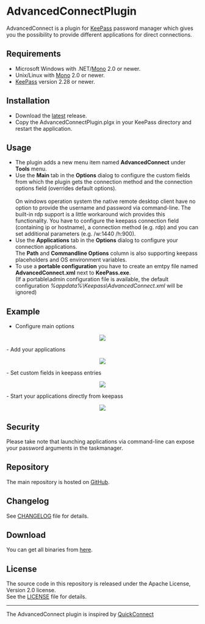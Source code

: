 # AdvancedConnectPlugin 
AdvancedConnect is a plugin for [KeePass](http://keepass.info) password manager which gives you the possibility to provide different applications for direct connections.


## Requirements

- Microsoft Windows with .NET/[Mono](http://www.mono-project.com/download/) 2.0 or newer.
- Unix/Linux with [Mono](http://www.mono-project.com/download/) 2.0 or newer.
- [KeePass](http://keepass.info) version 2.28 or newer.


## Installation

- Download the [latest](https://github.com/aalbng/AdvancedConnectPlugin/releases/latest) release.
- Copy the AdvancedConnectPlugin.plgx in your KeePass directory and restart the application.

## Usage

- The plugin adds a new menu item named **AdvancedConnect** under **Tools** menu.
- Use the **Main** tab in the **Options** dialog to configure the custom fields from which the plugin gets the connection method and the connection options field (overrides default options). <br /><br />
On windows operation system the native remote desktop client have no option to provide the username and password via command-line. The built-in rdp support is a little workaround wich provides this functionality. You have to configure the keepass connection field (containing ip or hostname), a connection method (e.g. rdp) and you can set additional parameters (e.g. /w:1440 /h:900).<br />
- Use the **Applications** tab in the **Options** dialog to configure your connection applications. <br />
The **Path** and **Commandline Options** column is also supporting keepass placeholders and OS environment variables.
- To use a **portable configuration** you have to create an emtpy file named **AdvancedConnect.xml** next to **KeePass.exe**. <br />
(If a portable\admin configuration file is available, the default configuration *%appdata%\Keepass\AdvancedConnect.xml* will be ignored)


## Example
- Configure main options
<p align="center"><img src="https://github.com/aalbng/AdvancedConnectPlugin/blob/master/Doc/AdvancedConnect_Options-Main.png"/></p>
- Add your applications
<p align="center"><img src="https://github.com/aalbng/AdvancedConnectPlugin/blob/master/Doc/AdvancedConnect_Options-Applications.png"/></p>
- Set custom fields in keepass entries
<p align="center"><img src="https://github.com/aalbng/AdvancedConnectPlugin/blob/master/Doc/Keepass_CustomFields.png"/></p>
- Start your applications directly from keepass
<p align="center"><img src="https://github.com/aalbng/AdvancedConnectPlugin/blob/master/Doc/Keepass_ContexMenu.png"/></p>

## Security

Please take note that launching applications via command-line can expose your password arguments in the taskmanager.

## Repository

The main repository is hosted on [GitHub](https://github.com/aalbng/AdvancedConnectPlugin).

## Changelog

See [CHANGELOG](https://github.com/aalbng/AdvancedConnectPlugin/blob/master/AdvancedConnectPlugin/CHANGELOG.txt) file for details.

## Download

You can get all binaries from [here](https://github.com/aalbng/AdvancedConnectPlugin/releases).

## License

The source code in this repository is released under the Apache License, Version 2.0 license. <br />
See the [LICENSE](https://github.com/aalbng/AdvancedConnectPlugin/blob/master/AdvancedConnectPlugin/LICENSE.txt) file for details.


____
The AdvancedConnect plugin is inspired by [QuickConnect](https://github.com/cristianst85/QuickConnectPlugin) 
